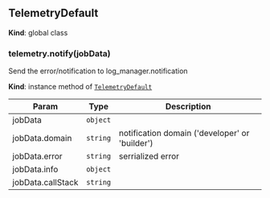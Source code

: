 <a name="TelemetryDefault"></a>

## TelemetryDefault
**Kind**: global class  
<a name="TelemetryDefault+notify"></a>

### telemetry.notify(jobData)
Send the error/notification to log_manager.notification

**Kind**: instance method of [<code>TelemetryDefault</code>](#TelemetryDefault)  

| Param | Type | Description |
| --- | --- | --- |
| jobData | <code>object</code> |  |
| jobData.domain | <code>string</code> | notification domain ('developer' or 'builder') |
| jobData.error | <code>string</code> | serrialized error |
| jobData.info | <code>object</code> |  |
| jobData.callStack | <code>string</code> |  |

